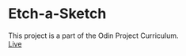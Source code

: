 # Etch-a-Sketch

This project is a part of the Odin Project Curriculum. <br>[Live](https://salella.github.io/Etch-a-Sketch/)
